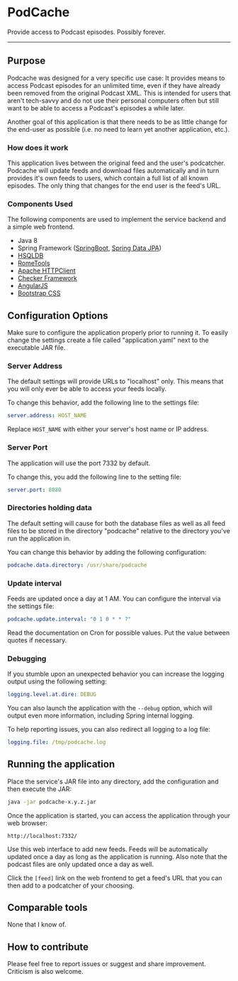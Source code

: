 # PodCache
Provide access to Podcast episodes. Possibly forever.

---

## Purpose
Podcache was designed for a very specific use case: It provides means to access Podcast episodes for an unlimited time, even if they have already been removed from the original Podcast XML. This is intended for users that aren't tech-savvy and do not use their personal computers often but still want to be able to access a Podcast's episodes a while later. 

Another goal of this application is that there needs to be as little change for the end-user as possible (i.e. no need to learn yet another application, etc.). 

### How does it work
This application lives between the original feed and the user's podcatcher. Podcache will update feeds and download files automatically and in turn provides it's own feeds to users, which contain a full list of all known episodes. The only thing that changes for the end user is the feed's URL. 

### Components Used
The following components are used to implement the service backend and a simple web frontend.

* Java 8
* Spring Framework ([SpringBoot](http://projects.spring.io/spring-boot), [Spring Data JPA](http://projects.spring.io/spring-data-jpa))
* [HSQLDB](http://hsqldb.org)
* [RomeTools](https://rometools.github.io/rome)
* [Apache HTTPClient](https://hc.apache.org/httpcomponents-client-ga)
* [Checker Framework](https://checkerframework.org)
* [AngularJS](https://angularjs.org)
* [Bootstrap CSS](https://getbootstrap.com/docs/3.3/css)

## Configuration Options
Make sure to configure the application properly prior to running it. To easily change the settings create a file called "application.yaml" next to the executable JAR file.

### Server Address
The default settings will provide URLs to "localhost" only. This means that you will only ever be able to access your feeds locally.

To change this behavior, add the following line to the settings file:

```yaml
server.address: HOST_NAME
```

Replace `HOST_NAME` with either your server's host name or IP address.

### Server Port
The application will use the port 7332 by default.

To change this, you add the following line to the setting file:

```yaml
server.port: 8080
```

### Directories holding data
The default setting will cause for both the database files as well as all feed files to be stored in the directory "podcache" relative to the directory you've run the application in.

You can change this behavior by adding the following configuration:

```yaml
podcache.data.directory: /usr/share/podcache
```

### Update interval
Feeds are updated once a day at 1 AM. You can configure the interval via the settings file:

```yaml
podcache.update.interval: "0 1 0 * * ?"
```

Read the documentation on Cron for possible values. Put the value between quotes if necessary.

### Debugging
If you stumble upon an unexpected behavior you can increase the logging output using the following setting:  

```yaml
logging.level.at.dire: DEBUG
```

You can also launch the application with the ``--debug`` option, which will output even more information, including Spring internal logging.


To help reporting issues, you can also redirect all logging to a log file: 

```yaml
logging.file: /tmp/podcache.log
```


## Running the application
Place the service's JAR file into any directory, add the configuration and then execute the JAR: 

```sh
java -jar podcache-x.y.z.jar
```

Once the application is started, you can access the application through your web browser:

```
http://localhost:7332/
```

Use this web interface to add new feeds. Feeds will be automatically updated once a day as long as the application is running. Also note that the podcast files are only updated once a day as well.

Click the `[feed]` link on the web frontend to get a feed's URL that you can then add to a podcatcher of your choosing.

## Comparable tools
None that I know of.

## How to contribute
Please feel free to report issues or suggest and share improvement. Criticism is also welcome. 
